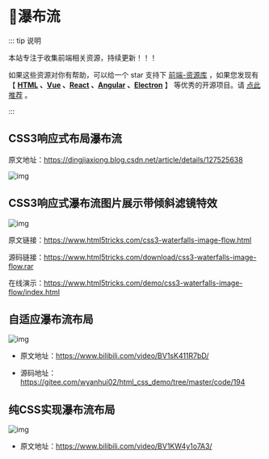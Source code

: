 # 🍁瀑布流

::: tip 说明

本站专注于收集前端相关资源，持续更新！！！

如果这些资源对你有帮助，可以给一个 star 支持下 [前端-资源库](https://github.com/huangpw/document-frontend-vitepress) ，如果您发现有 【 **[HTML](/html) 、[Vue](/vue) 、[React](/react) 、[Angular](/angular) 、[Electron](/electron)** 】 等优秀的开源项目。请 [点此推荐](https://github.com/huangpw/document-frontend-vitepress/issues/new) 。

:::



## CSS3响应式布局瀑布流

原文地址：https://dingjiaxiong.blog.csdn.net/article/details/127525638

![img](/images/html/css/code/waterfall/10001.png)



## CSS3响应式瀑布流图片展示带倾斜滤镜特效

![img](/images/html/css/code/waterfall/10002.png)

原文链接：https://www.html5tricks.com/css3-waterfalls-image-flow.html

源码链接：https://www.html5tricks.com/download/css3-waterfalls-image-flow.rar

在线演示：https://www.html5tricks.com/demo/css3-waterfalls-image-flow/index.html



## 自适应瀑布流布局

![img](/images/html/css/code/waterfall/10003.png)

- 原文地址：https://www.bilibili.com/video/BV1sK411R7bD/

- 源码地址：https://gitee.com/wyanhui02/html_css_demo/tree/master/code/194



## 纯CSS实现瀑布流布局

![img](/images/html/css/code/waterfall/10004.png)

- 原文地址：https://www.bilibili.com/video/BV1KW4y1o7A3/



